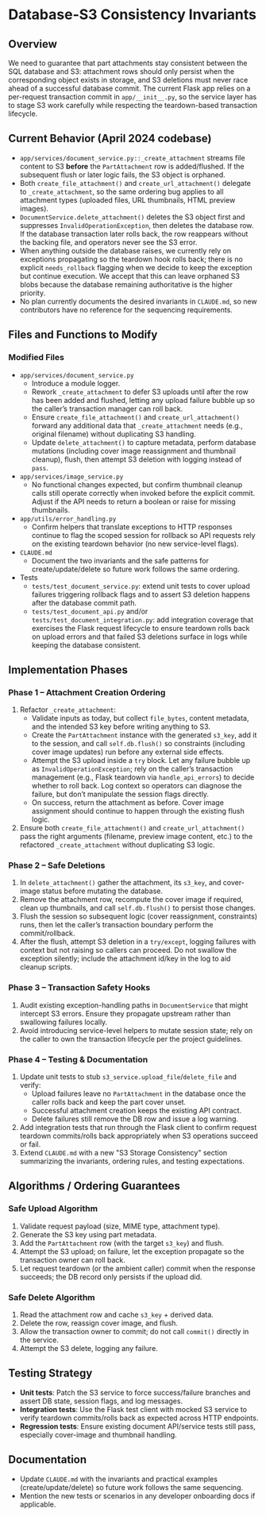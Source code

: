 # Database-S3 Consistency Invariants

## Overview
We need to guarantee that part attachments stay consistent between the SQL database and S3: attachment rows should only persist when the corresponding object exists in storage, and S3 deletions must never race ahead of a successful database commit. The current Flask app relies on a per-request transaction commit in `app/__init__.py`, so the service layer has to stage S3 work carefully while respecting the teardown-based transaction lifecycle.

## Current Behavior (April 2024 codebase)
- `app/services/document_service.py::_create_attachment` streams file content to S3 **before** the `PartAttachment` row is added/flushed. If the subsequent flush or later logic fails, the S3 object is orphaned.
- Both `create_file_attachment()` and `create_url_attachment()` delegate to `_create_attachment`, so the same ordering bug applies to all attachment types (uploaded files, URL thumbnails, HTML preview images).
- `DocumentService.delete_attachment()` deletes the S3 object first and suppresses `InvalidOperationException`, then deletes the database row. If the database transaction later rolls back, the row reappears without the backing file, and operators never see the S3 error.
- When anything outside the database raises, we currently rely on exceptions propagating so the teardown hook rolls back; there is no explicit `needs_rollback` flagging when we decide to keep the exception but continue execution. We accept that this can leave orphaned S3 blobs because the database remaining authoritative is the higher priority.
- No plan currently documents the desired invariants in `CLAUDE.md`, so new contributors have no reference for the sequencing requirements.

## Files and Functions to Modify
### Modified Files
- `app/services/document_service.py`
  - Introduce a module logger.
  - Rework `_create_attachment` to defer S3 uploads until after the row has been added and flushed, letting any upload failure bubble up so the caller’s transaction manager can roll back.
  - Ensure `create_file_attachment()` and `create_url_attachment()` forward any additional data that `_create_attachment` needs (e.g., original filename) without duplicating S3 handling.
  - Update `delete_attachment()` to capture metadata, perform database mutations (including cover image reassignment and thumbnail cleanup), flush, then attempt S3 deletion with logging instead of `pass`.
- `app/services/image_service.py`
  - No functional changes expected, but confirm thumbnail cleanup calls still operate correctly when invoked before the explicit commit. Adjust if the API needs to return a boolean or raise for missing thumbnails.
- `app/utils/error_handling.py`
  - Confirm helpers that translate exceptions to HTTP responses continue to flag the scoped session for rollback so API requests rely on the existing teardown behavior (no new service-level flags).
- `CLAUDE.md`
  - Document the two invariants and the safe patterns for create/update/delete so future work follows the same ordering.
- Tests
  - `tests/test_document_service.py`: extend unit tests to cover upload failures triggering rollback flags and to assert S3 deletion happens after the database commit path.
  - `tests/test_document_api.py` and/or `tests/test_document_integration.py`: add integration coverage that exercises the Flask request lifecycle to ensure teardown rolls back on upload errors and that failed S3 deletions surface in logs while keeping the database consistent.

## Implementation Phases
### Phase 1 – Attachment Creation Ordering
1. Refactor `_create_attachment`:
   - Validate inputs as today, but collect `file_bytes`, content metadata, and the intended S3 key before writing anything to S3.
   - Create the `PartAttachment` instance with the generated `s3_key`, add it to the session, and call `self.db.flush()` so constraints (including cover image updates) run before any external side effects.
   - Attempt the S3 upload inside a `try` block. Let any failure bubble up as `InvalidOperationException`; rely on the caller’s transaction management (e.g., Flask teardown via `handle_api_errors`) to decide whether to roll back. Log context so operators can diagnose the failure, but don’t manipulate the session flags directly.
   - On success, return the attachment as before. Cover image assignment should continue to happen through the existing flush logic.
2. Ensure both `create_file_attachment()` and `create_url_attachment()` pass the right arguments (filename, preview image content, etc.) to the refactored `_create_attachment` without duplicating S3 logic.

### Phase 2 – Safe Deletions
1. In `delete_attachment()` gather the attachment, its `s3_key`, and cover-image status before mutating the database.
2. Remove the attachment row, recompute the cover image if required, clean up thumbnails, and call `self.db.flush()` to persist those changes.
3. Flush the session so subsequent logic (cover reassignment, constraints) runs, then let the caller’s transaction boundary perform the commit/rollback.
4. After the flush, attempt S3 deletion in a `try/except`, logging failures with context but not raising so callers can proceed. Do not swallow the exception silently; include the attachment id/key in the log to aid cleanup scripts.

### Phase 3 – Transaction Safety Hooks
1. Audit existing exception-handling paths in `DocumentService` that might intercept S3 errors. Ensure they propagate upstream rather than swallowing failures locally.
2. Avoid introducing service-level helpers to mutate session state; rely on the caller to own the transaction lifecycle per the project guidelines.

### Phase 4 – Testing & Documentation
1. Update unit tests to stub `s3_service.upload_file`/`delete_file` and verify:
   - Upload failures leave no `PartAttachment` in the database once the caller rolls back and keep the part cover unset.
   - Successful attachment creation keeps the existing API contract.
   - Delete failures still remove the DB row and issue a log warning.
2. Add integration tests that run through the Flask client to confirm request teardown commits/rolls back appropriately when S3 operations succeed or fail.
3. Extend `CLAUDE.md` with a new "S3 Storage Consistency" section summarizing the invariants, ordering rules, and testing expectations.

## Algorithms / Ordering Guarantees
### Safe Upload Algorithm
1. Validate request payload (size, MIME type, attachment type).
2. Generate the S3 key using part metadata.
3. Add the `PartAttachment` row (with the target `s3_key`) and flush.
4. Attempt the S3 upload; on failure, let the exception propagate so the transaction owner can roll back.
5. Let request teardown (or the ambient caller) commit when the response succeeds; the DB record only persists if the upload did.

### Safe Delete Algorithm
1. Read the attachment row and cache `s3_key` + derived data.
2. Delete the row, reassign cover image, and flush.
3. Allow the transaction owner to commit; do not call `commit()` directly in the service.
4. Attempt the S3 delete, logging any failure.

## Testing Strategy
- **Unit tests**: Patch the S3 service to force success/failure branches and assert DB state, session flags, and log messages.
- **Integration tests**: Use the Flask test client with mocked S3 service to verify teardown commits/rolls back as expected across HTTP endpoints.
- **Regression tests**: Ensure existing document API/service tests still pass, especially cover-image and thumbnail handling.

## Documentation
- Update `CLAUDE.md` with the invariants and practical examples (create/update/delete) so future work follows the same sequencing.
- Mention the new tests or scenarios in any developer onboarding docs if applicable.
